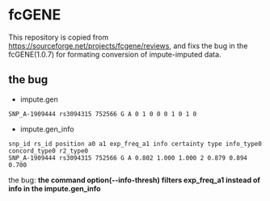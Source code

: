# fcGENE

This repository is copied from <https://sourceforge.net/projects/fcgene/reviews>,
and fixs the bug in the fcGENE(1.0.7) for formating conversion of impute-imputed data.

## the bug

* impute.gen

```text
SNP_A-1909444 rs3094315 752566 G A 0 1 0 0 0 1 0 1 0
```

* impute.gen_info

```text
snp_id rs_id position a0 a1 exp_freq_a1 info certainty type info_type0 concord_type0 r2_type0
SNP_A-1909444 rs3094315 752566 G A 0.802 1.000 1.000 2 0.879 0.894 0.700
```

the bug: **the command option(--info-thresh) filters exp_freq_a1 instead of info in the impute.gen_info**
